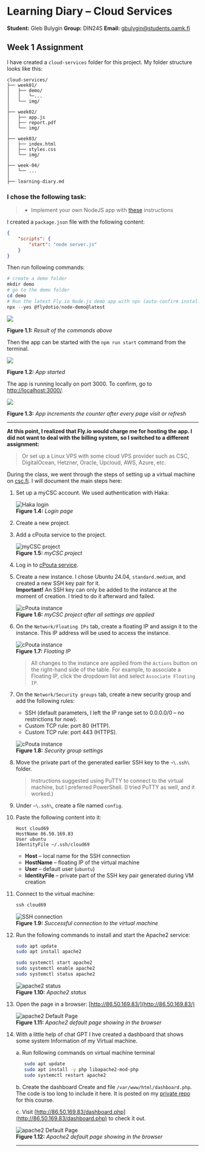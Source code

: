 # Learning Diary – Cloud Services

**Student:** Gleb Bulygin
**Group:** DIN24S
**Email:** [gbulygin@students.oamk.fi](gbulygin@students.oamk.fi)

## Week 1 Assignment

I have created a `cloud-services` folder for this project. My folder structure looks like this:

```
cloud-services/
├── week01/
│   ├── demo/
│   │   └─...
│   └── img/
│
├── week02/
│   ├── app.js
│   ├── report.pdf
│   └── img/
│
├── week03/
│   ├── index.html
│   ├── styles.css
│   └── img/
│
├── week-04/
│   └── ...
│
├── learning-diary.md
```

### I chose the following task:

> - Implement your own NodeJS app with [these](https://fly.io/docs/js/) instructions

I created a `package.json` file with the following content:

```json
{
	"scripts": {
		"start": "node server.js"
	}
}
```

<div style="page-break-after: always;"></div>

Then run following commands:

```powershell
# create a demo folder
mkdir demo
# go to the demo folder
cd demo
# Run the latest Fly.io Node.js demo app with npx (auto-confirm install)
npx --yes @flydotio/node-demo@latest
```

![](./img/1.png)

**Figure 1.1:** _Result of the commands above_

Then the app can be started with the `npm run start` command from the terminal.

![](./img/2.png)

**Figure 1.2:** _App started_

<div style="page-break-after: always;"></div>

The app is running locally on port 3000. To confirm, go to [http://localhost:3000/](http://localhost:3000/).

![](./img/3.png)

**Figure 1.3:** _App increments the counter after every page visit or refresh_

---

<div style="page-break-after: always;"></div>

**At this point, I realized that Fly.io would charge me for hosting the app. I did not want to deal with the billing system, so I switched to a different assignment:**

> Or set up a Linux VPS with some cloud VPS provider such as CSC, DigitalOcean, Hetzner, Oracle, Upcloud, AWS, Azure, etc.

During the class, we went through the steps of setting up a virtual machine on [csc.fi](https://csc.fi/en/). I will document the main steps here:

1. Set up a myCSC account. We used authentication with Haka:

   ![Haka login](./img/4.png)  
   **Figure 1.4:** _Login page_

<div style="page-break-after: always;"></div>

2. Create a new project.

3. Add a cPouta service to the project.

   ![myCSC project](./img/5.png)  
   **Figure 1.5:** _myCSC project_

4. Log in to [cPouta service](https://pouta.csc.fi/).

5. Create a new instance. I chose Ubuntu 24.04, `standard.medium`, and created a new SSH key pair for it.  
   **Important!** An SSH key can only be added to the instance at the moment of creation. I tried to do it afterward and failed.

   ![cPouta instance](./img/6.png)  
   **Figure 1.6:** _myCSC project after all settings are applied_

<div style="page-break-after: always;"></div>

6. On the `Network/Floating IPs` tab, create a floating IP and assign it to the instance. This IP address will be used to access the instance.

   ![cPouta instance](./img/7.png)  
   **Figure 1.7:** _Floating IP_

   > All changes to the instance are applied from the `Actions` button on the right-hand side of the table. For example, to associate a Floating IP, click the dropdown list and select `Associate Floating IP`.

7. On the `Network/Security groups` tab, create a new security group and add the following rules:

   - SSH (default parameters, I left the IP range set to 0.0.0.0/0 – no restrictions for now).
   - Custom TCP rule: port 80 (HTTP).
   - Custom TCP rule: port 443 (HTTPS).

   ![cPouta instance](./img/8.png)  
   **Figure 1.8:** _Security group settings_

8. Move the private part of the generated earlier SSH key to the `~\.ssh\` folder.

   > Instructions suggested using PuTTY to connect to the virtual machine, but I preferred PowerShell. (I tried PuTTY as well, and it worked.)

9. Under `~\.ssh\`, create a file named `config`.

10. Paste the following content into it:

    ```
    Host cloud69
    HostName 86.50.169.83
    User ubuntu
    IdentityFile ~/.ssh/cloud69
    ```

    - **Host** – local name for the SSH connection
    - **HostName** – floating IP of the virtual machine
    - **User** – default user (`ubuntu`)
    - **IdentityFile** – private part of the SSH key pair generated during VM creation

11. Connect to the virtual machine:

    ```powerShell
    ssh cloud69
    ```

    ![SSH connection](./img/9.png)  
    **Figure 1.9:** _Successful connection to the virtual machine_

12. Run the following commands to install and start the Apache2 service:

    ```bash
    sudo apt update
    sudo apt install apache2

    sudo systemctl start apache2
    sudo systemctl enable apache2
    sudo systemctl status apache2
    ```

    ![apache2 status](./img/10.png)  
    **Figure 1.10:** _Apache2 status_

13. Open the page in a browser: [http://86.50.169.83/](http://86.50.169.83/)

    ![apache2 Default Page](./img/11.png)  
    **Figure 1.11:** _Apache2 default page showing in the browser_

14. With a little help of chat GPT I hve created a dashboard that shows some system Information of my Virtual machine.

    a. Run following commands on virtual machine terminal

    ```bash
       sudo apt update
       sudo apt install -y php libapache2-mod-php
       sudo systemctl restart apache2
    ```

    b. Create the dashboard
    Create and file `/var/www/html/dashboard.php`. The code is too long to include it here. It is posted on my [private repo](https://github.com/gllbhh/cloud-servises) for this course.

    c. Visit [http://86.50.169.83/dashboard.php](http://86.50.169.83/dashboard.php) to check it out.

    ![apache2 Default Page](./img/12.png)  
    **Figure 1.12:** _Apache2 default page showing in the browser_

    ***
